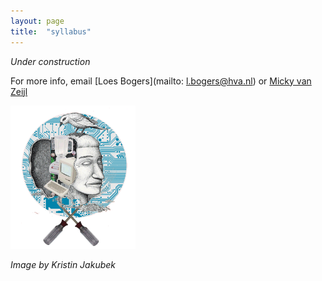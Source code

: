 ```yaml
---
layout: page
title:  "syllabus"
---
```


*Under construction*

For more info, email [Loes Bogers](mailto: l.bogers@hva.nl) or [Micky van Zeijl](m.van.zeijl@hva.nl)

<img src= "./images/electronics.gif" alt="visual" width="200"/>

*Image by Kristin Jakubek*


